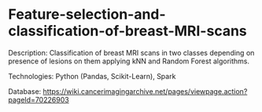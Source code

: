 # Feature-selection-and-classification-of-breast-MRI-scans

Description: Classification of breast MRI scans in two classes depending on
presence of lesions on them applying kNN and Random Forest algorithms.

Technologies: Python (Pandas, Scikit-Learn), Spark

Database: https://wiki.cancerimagingarchive.net/pages/viewpage.action?pageId=70226903
